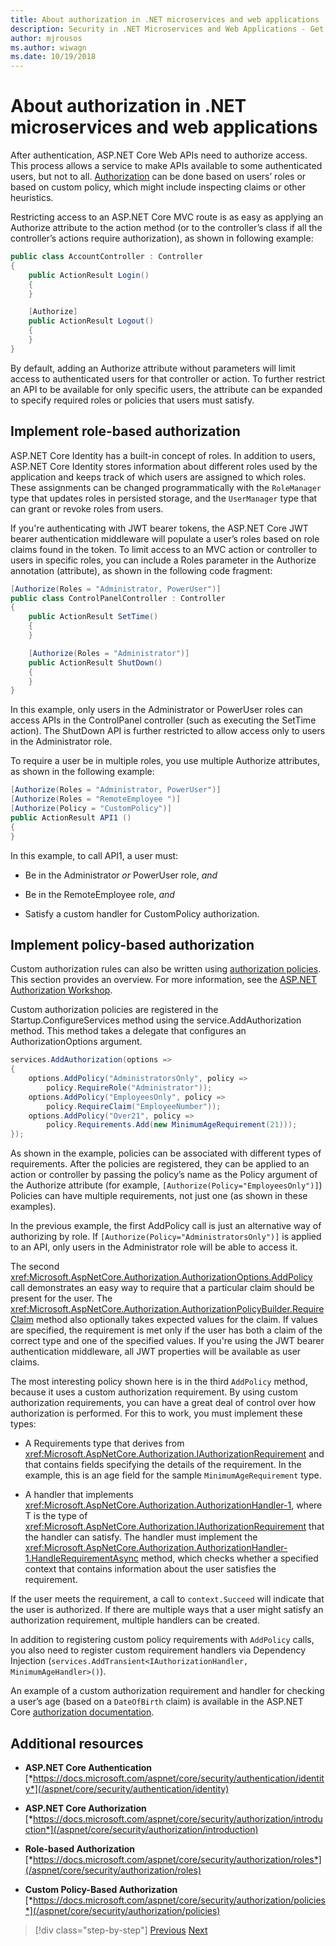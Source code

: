 ```yaml
---
title: About authorization in .NET microservices and web applications
description: Security in .NET Microservices and Web Applications - Get an overview of the main authorization options in ASP.NET Core applications - role-based and policy-based.
author: mjrousos
ms.author: wiwagn
ms.date: 10/19/2018
---
```

# About authorization in .NET microservices and web applications

After authentication, ASP.NET Core Web APIs need to authorize access. This process allows a service to make APIs available to some authenticated users, but not to all. [Authorization](/aspnet/core/security/authorization/introduction) can be done based on users’ roles or based on custom policy, which might include inspecting claims or other heuristics.

Restricting access to an ASP.NET Core MVC route is as easy as applying an Authorize attribute to the action method (or to the controller’s class if all the controller’s actions require authorization), as shown in following example:

```csharp
public class AccountController : Controller
{
    public ActionResult Login()
    {
    }

    [Authorize]
    public ActionResult Logout()
    {
    }
}
```

By default, adding an Authorize attribute without parameters will limit access to authenticated users for that controller or action. To further restrict an API to be available for only specific users, the attribute can be expanded to specify required roles or policies that users must satisfy.

## Implement role-based authorization

ASP.NET Core Identity has a built-in concept of roles. In addition to users, ASP.NET Core Identity stores information about different roles used by the application and keeps track of which users are assigned to which roles. These assignments can be changed programmatically with the `RoleManager` type that updates roles in persisted storage, and the `UserManager` type that can grant or revoke roles from users.

If you're authenticating with JWT bearer tokens, the ASP.NET Core JWT bearer authentication middleware will populate a user’s roles based on role claims found in the token. To limit access to an MVC action or controller to users in specific roles, you can include a Roles parameter in the Authorize annotation (attribute), as shown in the following code fragment:

```csharp
[Authorize(Roles = "Administrator, PowerUser")]
public class ControlPanelController : Controller
{
    public ActionResult SetTime()
    {
    }

    [Authorize(Roles = "Administrator")]
    public ActionResult ShutDown()
    {
    }
}
```

In this example, only users in the Administrator or PowerUser roles can access APIs in the ControlPanel controller (such as executing the SetTime action). The ShutDown API is further restricted to allow access only to users in the Administrator role.

To require a user be in multiple roles, you use multiple Authorize attributes, as shown in the following example:

```csharp
[Authorize(Roles = "Administrator, PowerUser")]
[Authorize(Roles = "RemoteEmployee ")]
[Authorize(Policy = "CustomPolicy")]
public ActionResult API1 ()
{
}
```

In this example, to call API1, a user must:

- Be in the Administrator *or* PowerUser role, *and*

- Be in the RemoteEmployee role, *and*

- Satisfy a custom handler for CustomPolicy authorization.

## Implement policy-based authorization

Custom authorization rules can also be written using [authorization policies](https://docs.asp.net/en/latest/security/authorization/policies.html). This section provides an overview. For more information, see the [ASP.NET Authorization Workshop](https://github.com/blowdart/AspNetAuthorizationWorkshop).

Custom authorization policies are registered in the Startup.ConfigureServices method using the service.AddAuthorization method. This method takes a delegate that configures an AuthorizationOptions argument.

```csharp
services.AddAuthorization(options =>
{
    options.AddPolicy("AdministratorsOnly", policy =>
        policy.RequireRole("Administrator"));
    options.AddPolicy("EmployeesOnly", policy =>
        policy.RequireClaim("EmployeeNumber"));
    options.AddPolicy("Over21", policy =>
        policy.Requirements.Add(new MinimumAgeRequirement(21)));
});
```

As shown in the example, policies can be associated with different types of requirements. After the policies are registered, they can be applied to an action or controller by passing the policy’s name as the Policy argument of the Authorize attribute (for example, `[Authorize(Policy="EmployeesOnly")]`) Policies can have multiple requirements, not just one (as shown in these examples).

In the previous example, the first AddPolicy call is just an alternative way of authorizing by role. If `[Authorize(Policy="AdministratorsOnly")]` is applied to an API, only users in the Administrator role will be able to access it.

The second <xref:Microsoft.AspNetCore.Authorization.AuthorizationOptions.AddPolicy> call demonstrates an easy way to require that a particular claim should be present for the user. The <xref:Microsoft.AspNetCore.Authorization.AuthorizationPolicyBuilder.RequireClaim> method also optionally takes expected values for the claim. If values are specified, the requirement is met only if the user has both a claim of the correct type and one of the specified values. If you're using the JWT bearer authentication middleware, all JWT properties will be available as user claims.

The most interesting policy shown here is in the third `AddPolicy` method, because it uses a custom authorization requirement. By using custom authorization requirements, you can have a great deal of control over how authorization is performed. For this to work, you must implement these types:

- A Requirements type that derives from <xref:Microsoft.AspNetCore.Authorization.IAuthorizationRequirement> and that contains fields specifying the details of the requirement. In the example, this is an age field for the sample `MinimumAgeRequirement` type.

- A handler that implements <xref:Microsoft.AspNetCore.Authorization.AuthorizationHandler-1>, where T is the type of <xref:Microsoft.AspNetCore.Authorization.IAuthorizationRequirement> that the handler can satisfy. The handler must implement the <xref:Microsoft.AspNetCore.Authorization.AuthorizationHandler-1.HandleRequirementAsync> method, which checks whether a specified context that contains information about the user satisfies the requirement.

If the user meets the requirement, a call to `context.Succeed` will indicate that the user is authorized. If there are multiple ways that a user might satisfy an authorization requirement, multiple handlers can be created.

In addition to registering custom policy requirements with `AddPolicy` calls, you also need to register custom requirement handlers via Dependency Injection (`services.AddTransient<IAuthorizationHandler, MinimumAgeHandler>()`).

An example of a custom authorization requirement and handler for checking a user’s age (based on a `DateOfBirth` claim) is available in the ASP.NET Core [authorization documentation](https://docs.asp.net/en/latest/security/authorization/policies.html).

## Additional resources

- **ASP.NET Core Authentication** \
  [*https://docs.microsoft.com/aspnet/core/security/authentication/identity*](/aspnet/core/security/authentication/identity)

- **ASP.NET Core Authorization** \
  [*https://docs.microsoft.com/aspnet/core/security/authorization/introduction*](/aspnet/core/security/authorization/introduction)

- **Role-based Authorization** \
  [*https://docs.microsoft.com/aspnet/core/security/authorization/roles*](/aspnet/core/security/authorization/roles)

- **Custom Policy-Based Authorization** \
  [*https://docs.microsoft.com/aspnet/core/security/authorization/policies*](/aspnet/core/security/authorization/policies)

>[!div class="step-by-step"]
>[Previous](index.md)
>[Next](developer-app-secrets-storage.md)